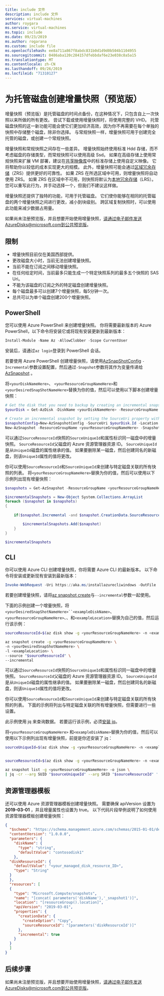 ```yaml
---
title: include 文件
description: include 文件
services: virtual-machines
author: roygara
ms.service: virtual-machines
ms.topic: include
ms.date: 09/23/2019
ms.author: rogarana
ms.custom: include file
ms.openlocfilehash: ee8a711a867f8abdc831b0d1d9d0b504b1104955
ms.sourcegitcommit: 0486aba120c284157dfebbdaf6e23e038c8a5a15
ms.translationtype: MT
ms.contentlocale: zh-CN
ms.lasthandoff: 09/26/2019
ms.locfileid: "71310127"
---
```

# <a name="creating-an-incremental-snapshot-preview-for-managed-disks"></a>为托管磁盘创建增量快照（预览版）

增量快照（预览版）是托管磁盘的时间点备份，在这种情况下，只包含自上一次快照以来所做的所有更改。 尝试下载或使用增量快照时，将使用完整的 VHD。 托管磁盘快照的这一新功能可能会使它们更加经济高效，因为你不再需要在每个单独的快照中存储整个磁盘，除非你选择。 与常规快照一样，增量快照可用于创建完全托管的磁盘，或创建一个常规快照。

增量快照和常规快照之间存在一些差异。 增量快照始终使用标准 Hdd 存储，而不考虑磁盘的存储类型，而常规快照可以使用高级 Ssd。 如果在高级存储上使用常规快照来扩展 VM 部署，建议在[共享映像库](../articles/virtual-machines/linux/shared-image-galleries.md)中的标准存储上使用自定义映像。 它将帮助你以较低的成本实现更大的规模。 此外，增量快照可能会通过[区域冗余存储](../articles/storage/common/storage-redundancy-zrs.md)（ZRS）提供更好的可靠性。 如果 ZRS 在所选区域中可用，则增量快照将自动使用 ZRS。 如果 ZRS 在区域中不可用，则快照将默认为[本地冗余存储](../articles/storage/common/storage-redundancy-lrs.md)（LRS）。 您可以重写此行为，并手动选择一个，但我们不建议这样做。

增量快照还提供了独特的功能，可用于托管磁盘。 它们使你能够在相同的托管磁盘的两个增量快照之间进行更改，减小到块级别。 跨区域复制快照时，可以使用此功能来减少数据占用量。

如果尚未注册预览版，并且想要开始使用增量快照，请通过电子邮件发送AzureDisks@microsoft.com到公共预览版。

## <a name="restrictions"></a>限制

- 增量快照目前仅在美国西部提供。
- 更改磁盘大小时，当前无法创建增量快照。
- 当前不能在订阅之间移动增量快照。
- 在任何给定时间，当前最多只能生成一个特定快照系列的最多五个快照的 SAS Uri。
- 不能为该磁盘的订阅之外的特定磁盘创建增量快照。
- 每个磁盘最多可以创建7个增量快照，每5分钟一次。
- 总共可以为单个磁盘创建200个增量快照。

## <a name="powershell"></a>PowerShell

您可以使用 Azure PowerShell 来创建增量快照。 你将需要最新版本的 Azure PowerShell，以下命令将安装它或将现有安装更新到最新版本：

```PowerShell
Install-Module -Name Az -AllowClobber -Scope CurrentUser
```

安装后，请通过`az login`登录到 PowerShell 会话。

若要使用 Azure PowerShell 创建增量快照，请使用[AzSnapShotConfig](https://docs.microsoft.com/en-us/powershell/module/az.compute/new-azsnapshotconfig?view=azps-2.7.0) `-Incremental`参数设置配置，然后通过`-Snapshot`参数将其作为变量传递给[AzSnapshot](https://docs.microsoft.com/en-us/powershell/module/az.compute/new-azsnapshot?view=azps-2.7.0) 。

将`<yourDiskNameHere>`、 `<yourResourceGroupNameHere>`和`<yourDesiredSnapShotNameHere>`替换为你的值，然后可以使用以下脚本创建增量快照：

```PowerShell
# Get the disk that you need to backup by creating an incremental snapshot
$yourDisk = Get-AzDisk -DiskName <yourDiskNameHere> -ResourceGroupName <yourResourceGroupNameHere>

# Create an incremental snapshot by setting the SourceUri property with the value of the Id property of the disk
$snapshotConfig=New-AzSnapshotConfig -SourceUri $yourDisk.Id -Location $yourDisk.Location -CreateOption Copy -Incremental 
New-AzSnapshot -ResourceGroupName <yourResourceGroupNameHere> -SnapshotName <yourDesiredSnapshotNameHere> -Snapshot $snapshotConfig 
```

可以通过`SourceResourceId`快照的`SourceUniqueId`和属性标识同一磁盘中的增量快照。 `SourceResourceId`父磁盘的 Azure 资源管理器资源 ID。 `SourceUniqueId`是从`UniqueId`磁盘的属性继承的值。 如果要删除某一磁盘，然后创建同名的新磁盘，则该`UniqueId`属性的值将更改。

你可以使用`SourceResourceId`和`SourceUniqueId`来创建与特定磁盘关联的所有快照的列表。 将`<yourResourceGroupNameHere>`替换为你的值，然后可以使用以下示例列出现有增量快照：

```PowerShell
$snapshots = Get-AzSnapshot -ResourceGroupName <yourResourceGroupNameHere>

$incrementalSnapshots = New-Object System.Collections.ArrayList
foreach ($snapshot in $snapshots)
{
    
    if($snapshot.Incremental -and $snapshot.CreationData.SourceResourceId -eq $yourDisk.Id -and $snapshot.CreationData.SourceUniqueId -eq $yourDisk.UniqueId){

        $incrementalSnapshots.Add($snapshot)
    }
}

$incrementalSnapshots
```

## <a name="cli"></a>CLI

你可以使用 Azure CLI 创建增量快照，你将需要 Azure CLI 的最新版本。 以下命令将安装或更新现有安装到最新版本：

```PowerShell
Invoke-WebRequest -Uri https://aka.ms/installazurecliwindows -OutFile .\AzureCLI.msi; Start-Process msiexec.exe -Wait -ArgumentList '/I AzureCLI.msi /quiet'
```

若要创建增量快照，请将[az snapshot create](https://docs.microsoft.com/cli/azure/snapshot?view=azure-cli-latest#az-snapshot-create)与`--incremental`参数一起使用。

下面的示例创建一个增量快照，将`<yourDesiredSnapShotNameHere>``<exampleDiskName>`、 `<yourResourceGroupNameHere>`、、和`<exampleLocation>`替换为自己的值，然后运行该示例：

```bash
sourceResourceId=$(az disk show -g <yourResourceGroupNameHere> -n <exampleDiskName> --query '[id]' -o tsv)

az snapshot create -g <yourResourceGroupNameHere> \
-n <yourDesiredSnapShotNameHere> \
-l <exampleLocation> \
--source "$sourceResourceId" \
--incremental
```

可以通过`SourceResourceId`快照的`SourceUniqueId`和属性标识同一磁盘中的增量快照。 `SourceResourceId`父磁盘的 Azure 资源管理器资源 ID。 `SourceUniqueId`是从`UniqueId`磁盘的属性继承的值。 如果要删除某一磁盘，然后创建同名的新磁盘，则该`UniqueId`属性的值将更改。

你可以使用`SourceResourceId`和`SourceUniqueId`来创建与特定磁盘关联的所有快照的列表。 下面的示例将列出与特定磁盘关联的所有增量快照，但需要进行一些设置。

此示例使用 jq 来查询数据。 若要运行该示例，必须[安装 jq](https://stedolan.github.io/jq/download/)。

将`<yourResourceGroupNameHere>` 和`<exampleDiskName>`替换为你的值，然后可以使用以下示例列出现有增量快照，前提是你还安装了 jq：

```bash
sourceUniqueId=$(az disk show -g <yourResourceGroupNameHere> -n <exampleDiskName> --query '[uniqueId]' -o tsv)

 
sourceResourceId=$(az disk show -g <yourResourceGroupNameHere> -n <exampleDiskName> --query '[id]' -o tsv)

az snapshot list -g <yourResourceGroupNameHere> -o json \
| jq -cr --arg SUID "$sourceUniqueId" --arg SRID "$sourceResourceId" '.[] | select(.incremental==true and .creationData.sourceUniqueId==$SUID and .creationData.sourceResourceId==$SRID)'
```

## <a name="resource-manager-template"></a>资源管理器模板

还可以使用 Azure 资源管理器模板创建增量快照。 需要确保 apiVersion 设置为**2019-03-01** ，并且增量属性也设置为 true。 以下代码片段举例说明了如何使用资源管理器模板创建增量快照：

```json
{
  "$schema": "https://schema.management.azure.com/schemas/2015-01-01/deploymentTemplate.json#",
  "contentVersion": "1.0.0.0",
  "parameters": {
    "diskName": {
      "type": "string",
      "defaultValue": "contosodisk1"
    },
  "diskResourceId": {
    "defaultValue": "<your_managed_disk_resource_ID>",
    "type": "String"
  }
  }, 
  "resources": [
  {
    "type": "Microsoft.Compute/snapshots",
    "name": "[concat( parameters('diskName'),'_snapshot1')]",
    "location": "[resourceGroup().location]",
    "apiVersion": "2019-03-01",
    "properties": {
      "creationData": {
        "createOption": "Copy",
        "sourceResourceId": "[parameters('diskResourceId')]"
      },
      "incremental": true
    }
  }
  ]
}
```

## <a name="next-steps"></a>后续步骤

如果尚未注册预览版，并且想要开始使用增量快照，请通过电子邮件发送AzureDisks@microsoft.com到公共预览版。
